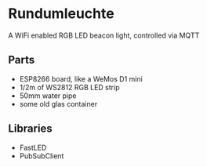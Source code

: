 # Rundumleuchte

A WiFi enabled RGB LED beacon light, controlled via MQTT

## Parts
* ESP8266 board, like a WeMos D1 mini
* 1/2m of WS2812 RGB LED strip
* 50mm water pipe
* some old glas container

## Libraries
* FastLED
* PubSubClient
